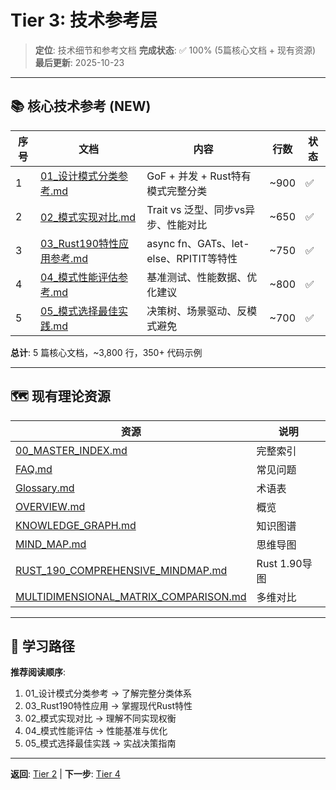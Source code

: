 # Tier 3: 技术参考层

> **定位**: 技术细节和参考文档
> **完成状态**: ✅ 100% (5篇核心文档 + 现有资源)
> **最后更新**: 2025-10-23

---

## 📚 核心技术参考 (NEW)

| 序号 | 文档 | 内容 | 行数 | 状态 |
|------|------|------|------|------|
| 1 | [01_设计模式分类参考.md](./01_设计模式分类参考.md) | GoF + 并发 + Rust特有模式完整分类 | ~900 | ✅ |
| 2 | [02_模式实现对比.md](./02_模式实现对比.md) | Trait vs 泛型、同步vs异步、性能对比 | ~650 | ✅ |
| 3 | [03_Rust190特性应用参考.md](./03_Rust190特性应用参考.md) | async fn、GATs、let-else、RPITIT等特性 | ~750 | ✅ |
| 4 | [04_模式性能评估参考.md](./04_模式性能评估参考.md) | 基准测试、性能数据、优化建议 | ~800 | ✅ |
| 5 | [05_模式选择最佳实践.md](./05_模式选择最佳实践.md) | 决策树、场景驱动、反模式避免 | ~700 | ✅ |

**总计**: 5 篇核心文档，~3,800 行，350+ 代码示例

---

## 🗺️ 现有理论资源

| 资源 | 说明 |
|------|------|
| [00_MASTER_INDEX.md](../00_MASTER_INDEX.md) | 完整索引 |
| [FAQ.md](../FAQ.md) | 常见问题 |
| [Glossary.md](../Glossary.md) | 术语表 |
| [OVERVIEW.md](../OVERVIEW.md) | 概览 |
| [KNOWLEDGE_GRAPH.md](../KNOWLEDGE_GRAPH.md) | 知识图谱 |
| [MIND_MAP.md](../MIND_MAP.md) | 思维导图 |
| [RUST_190_COMPREHENSIVE_MINDMAP.md](../RUST_190_COMPREHENSIVE_MINDMAP.md) | Rust 1.90导图 |
| [MULTIDIMENSIONAL_MATRIX_COMPARISON.md](../MULTIDIMENSIONAL_MATRIX_COMPARISON.md) | 多维对比 |

---

## 📖 学习路径

**推荐阅读顺序**:

1. 01_设计模式分类参考 → 了解完整分类体系
2. 03_Rust190特性应用 → 掌握现代Rust特性
3. 02_模式实现对比 → 理解不同实现权衡
4. 04_模式性能评估 → 性能基准与优化
5. 05_模式选择最佳实践 → 实战决策指南

---

**返回**: [Tier 2](../tier_02_guides/) | **下一步**: [Tier 4](../tier_04_advanced/)
